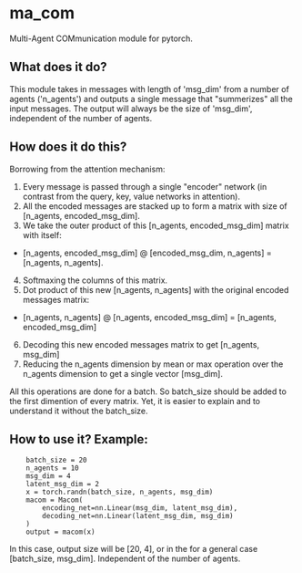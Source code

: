 # ma_com
Multi-Agent COMmunication module for pytorch.

## What does it do?
This module takes in messages with length of 'msg_dim' from a number of agents ('n_agents') and outputs a single message that "summerizes" all the input messages. The output will always be the size of 'msg_dim', independent of the number of agents.

## How does it do this?
Borrowing from the attention mechanism: 
1. Every message is passed through a single "encoder" network (in contrast from the query, key, value networks in attention).
2. All the encoded messages are stacked up to form a matrix with size of [n_agents, encoded_msg_dim].
3. We take the outer product of this [n_agents, encoded_msg_dim] matrix with itself:
* [n_agents, encoded_msg_dim] @ [encoded_msg_dim, n_agents] = [n_agents, n_agents].
4. Softmaxing the columns of this matrix.
5. Dot product of this new [n_agents, n_agents] with the original encoded messages matrix:
* [n_agents, n_agents] @ [n_agents, encoded_msg_dim] = [n_agents, encoded_msg_dim]
6. Decoding this new encoded messages matrix to get [n_agents, msg_dim]
7. Reducing the n_agents dimension by mean or max operation over the n_agents dimension to get a single vector [msg_dim].

All this operations are done for a batch. So batch_size should be added to the first dimention of every matrix. Yet, it is easier to explain and to understand it without the batch_size.

## How to use it? Example:
```
    batch_size = 20
    n_agents = 10
    msg_dim = 4
    latent_msg_dim = 2
    x = torch.randn(batch_size, n_agents, msg_dim)
    macom = Macom(
        encoding_net=nn.Linear(msg_dim, latent_msg_dim),
        decoding_net=nn.Linear(latent_msg_dim, msg_dim)
    )
    output = macom(x)
```
In this case, output size will be [20, 4], or in the for a general case [batch_size, msg_dim]. Independent of the number of agents.
